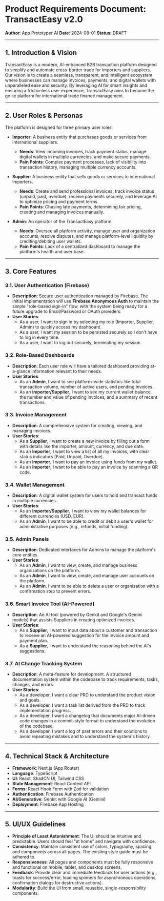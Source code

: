 # Product Requirements Document: TransactEasy v2.0

**Author**: App Prototyper AI
**Date**: 2024-08-01
**Status**: DRAFT

---

## 1. Introduction & Vision

TransactEasy is a modern, AI-enhanced B2B transaction platform designed to simplify and automate cross-border trade for importers and suppliers. Our vision is to create a seamless, transparent, and intelligent ecosystem where businesses can manage invoices, payments, and digital wallets with unparalleled ease and security. By leveraging AI for smart insights and ensuring a frictionless user experience, TransactEasy aims to become the go-to platform for international trade finance management.

---

## 2. User Roles & Personas

The platform is designed for three primary user roles:

*   **Importer**: A business entity that purchases goods or services from international suppliers.
    *   **Needs**: View incoming invoices, track payment status, manage digital wallets in multiple currencies, and make secure payments.
    *   **Pain Points**: Complex payment processes, lack of visibility into transaction history, managing multiple currency accounts.

*   **Supplier**: A business entity that sells goods or services to international importers.
    *   **Needs**: Create and send professional invoices, track invoice status (unpaid, paid, overdue), receive payments securely, and leverage AI to optimize pricing and payment terms.
    *   **Pain Points**: Chasing late payments, determining fair pricing, creating and managing invoices manually.

*   **Admin**: An operator of the TransactEasy platform.
    *   **Needs**: Oversee all platform activity, manage user and organization accounts, resolve disputes, and manage platform-level liquidity by crediting/debiting user wallets.
    *   **Pain Points**: Lack of a centralized dashboard to manage the platform's health and user base.

---

## 3. Core Features

### 3.1. User Authentication (Firebase)
*   **Description**: Secure user authentication managed by Firebase. The initial implementation will use **Firebase Anonymous Auth** to maintain the simple "role-based sign-in" flow, with the system being ready for a future upgrade to Email/Password or OAuth providers.
*   **User Stories**:
    *   As a user, I want to sign in by selecting my role (Importer, Supplier, Admin) to quickly access my dashboard.
    *   As a user, I want my session to be persisted securely so I don't have to log in every time.
    *   As a user, I want to log out securely, terminating my session.

### 3.2. Role-Based Dashboards
*   **Description**: Each user role will have a tailored dashboard providing at-a-glance information relevant to their needs.
*   **User Stories**:
    *   As an **Admin**, I want to see platform-wide statistics like total transaction volume, number of active users, and pending invoices.
    *   As an **Importer/Supplier**, I want to see my current wallet balance, the number and value of pending invoices, and a summary of recent transactions.

### 3.3. Invoice Management
*   **Description**: A comprehensive system for creating, viewing, and managing invoices.
*   **User Stories**:
    *   As a **Supplier**, I want to create a new invoice by filling out a form with details like the importer, amount, currency, and due date.
    *   As an **Importer**, I want to view a list of all my invoices, with clear status indicators (Paid, Unpaid, Overdue).
    *   As an **Importer**, I want to pay an invoice using funds from my wallet.
    *   As an **Importer**, I want to be able to pay an invoice by scanning a QR code.

### 3.4. Wallet Management
*   **Description**: A digital wallet system for users to hold and transact funds in multiple currencies.
*   **User Stories**:
    *   As an **Importer/Supplier**, I want to view my wallet balances for different currencies (USD, EUR).
    *   As an **Admin**, I want to be able to credit or debit a user's wallet for administrative purposes (e.g., refunds, initial funding).

### 3.5. Admin Panels
*   **Description**: Dedicated interfaces for Admins to manage the platform's core entities.
*   **User Stories**:
    *   As an **Admin**, I want to view, create, and manage business organizations on the platform.
    *   As an **Admin**, I want to view, create, and manage user accounts on the platform.
    *   As an **Admin**, I want to be able to delete a user or organization with a confirmation step to prevent errors.

### 3.6. Smart Invoice Tool (AI-Powered)
*   **Description**: An AI tool (powered by Genkit and Google's Gemini models) that assists Suppliers in creating optimized invoices.
*   **User Stories**:
    *   As a **Supplier**, I want to input data about a customer and transaction to receive an AI-powered suggestion for the invoice amount and payment plan.
    *   As a **Supplier**, I want to understand the reasoning behind the AI's suggestions.

### 3.7. AI Change Tracking System
*   **Description**: A meta-feature for development. A structured documentation system within the codebase to track requirements, tasks, changes, and errors.
*   **User Stories**:
    *   As a developer, I want a clear PRD to understand the product vision and goals.
    *   As a developer, I want a task list derived from the PRD to track implementation progress.
    *   As a developer, I want a changelog that documents major AI-driven code changes in a commit-style format to understand the evolution of the codebase.
    *   As a developer, I want a log of past errors and their solutions to avoid repeating mistakes and to understand the system's history.

---

## 4. Technical Stack & Architecture

*   **Framework**: Next.js (App Router)
*   **Language**: TypeScript
*   **UI**: React, ShadCN UI, Tailwind CSS
*   **State Management**: React Context API
*   **Forms**: React Hook Form with Zod for validation
*   **Authentication**: Firebase Authentication
*   **AI/Generative**: Genkit with Google AI (Gemini)
*   **Deployment**: Firebase App Hosting

---

## 5. UI/UX Guidelines

*   **Principle of Least Astonishment**: The UI should be intuitive and predictable. Users should feel "at home" and navigate with confidence.
*   **Consistency**: Maintain consistent use of colors, typography, spacing, and components across all pages. The existing style guide must be adhered to.
*   **Responsiveness**: All pages and components must be fully responsive and functional on mobile, tablet, and desktop screens.
*   **Feedback**: Provide clear and immediate feedback for user actions (e.g., toasts for success/error, loading spinners for asynchronous operations, confirmation dialogs for destructive actions).
*   **Modularity**: Build the UI from small, reusable, single-responsibility components.
